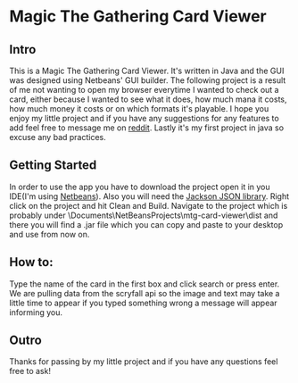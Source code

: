 # Magic The Gathering Card Viewer

## Intro

This is a Magic The Gathering Card Viewer. It's written in Java and the GUI was designed using Netbeans' GUI builder. The following project is a result of me not wanting to open my browser everytime I wanted to check out a card, either because I wanted to see what it does, how much mana it costs, how much money it costs or on which formats it's playable. I hope you enjoy my little project and if you have any suggestions for any features to add feel free to message me on [reddit](http://reddit.com/u/rockax). Lastly it's my first project in java so excuse any bad practices.

## Getting Started

In order to use the app you have to download the project open it in you IDE(I'm  using [Netbeans](https://netbeans.org/)). Also you will need the [Jackson JSON library](http://www.java2s.com/Code/Jar/j/Downloadjacksonall190jar.htm). Right click on the project and hit Clean and Build. Navigate to the project which is probably under \Documents\NetBeansProjects\mtg-card-viewer\dist and there you will find a .jar file which you can copy and paste to your desktop and use from now on.

## How to:

Type the name of the card in the first box and click search or press enter. We are pulling data from the scryfall api so the image and text may take a little time to appear if you typed something wrong a message will appear informing you. 


## Outro 

Thanks for passing by my little project and if you have any questions feel free to ask! 
